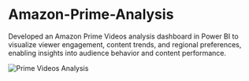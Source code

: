 # Amazon-Prime-Analysis
Developed an Amazon Prime Videos analysis dashboard in Power BI to visualize viewer engagement, content trends, and regional preferences, enabling insights into audience behavior and content performance.

![Prime Videos Analysis](https://github.com/user-attachments/assets/1f395ea7-19fe-4bbc-a940-193e250c3b06)
